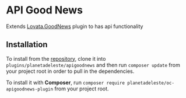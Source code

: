 # API Good News
Extends [Lovata.GoodNews](https://octobercms.com/plugin/lovata-goodnews) plugin to has api functionality

## Installation
To install from the [repository](https://github.com/planetadeleste/oc-api-goodnews-plugin), clone it into `plugins/planetadeleste/apigoodnews` and then run `composer update` from your project root in order to pull in the dependencies.

To install it with **Composer**, run `composer require planetadeleste/oc-apigoodnews-plugin` from your project root.
